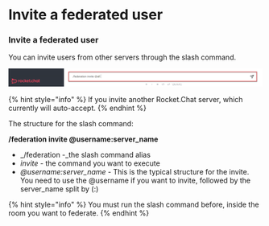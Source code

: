 # Invite a federated user

### Invite a federated user

You can invite users from other servers through the slash command.&#x20;

![Invite Users](<../../../../../../.gitbook/assets/federationslashcommand (2).png>)

{% hint style="info" %}
If you invite another Rocket.Chat server, which currently will auto-accept.
{% endhint %}

The structure for the slash command:

**/federation invite @username:server\_name**

* _/federation -_the slash command alias
* _invite -_ the command you want to execute
* _@username:server\_name -_ This is the typical structure for the invite. You need to use the @username if you want to invite, followed by the server\_name split by (:)

{% hint style="info" %}
You must run the slash command before, inside the room you want to federate.
{% endhint %}
